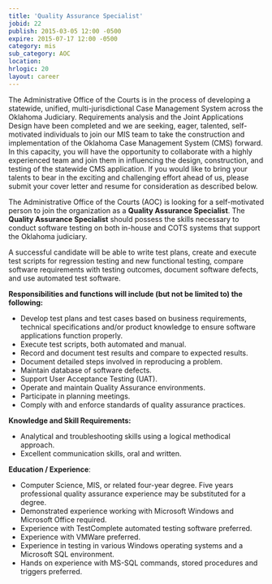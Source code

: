 ```yaml
---
title: 'Quality Assurance Specialist'
jobid: 22
publish: 2015-03-05 12:00 -0500
expire: 2015-07-17 12:00 -0500
category: mis
sub_category: AOC
location: 
hrlogic: 20
layout: career
---
```

<p>The Administrative Office of the Courts is in the process of developing a statewide, unified, multi-jurisdictional Case Management System across the Oklahoma Judiciary.  Requirements analysis and the Joint Applications Design have been completed and we are seeking, eager, talented, self-motivated individuals to join our MIS team to take the construction and implementation of the Oklahoma Case Management System (CMS) forward.  In this capacity, you will have the opportunity to collaborate with a highly experienced team and join them in influencing the design, construction, and testing of the statewide CMS application.  If you would like to bring your talents to bear in the exciting and challenging effort ahead of us, please submit your cover letter and resume for consideration as described below.</p>
<p>The Administrative Office of the Courts (AOC) is looking for a self-motivated person to join the organization as a <strong>Quality Assurance Specialist</strong>.  The <strong>Quality Assurance Specialist</strong> should possess the skills necessary to conduct software testing on both in-house and COTS systems that support the Oklahoma judiciary.</p>
<p>A successful candidate will be able to write test plans, create and execute test scripts for regression testing and new functional testing, compare software requirements with testing outcomes, document software defects, and use automated test software.</p>
<p><strong>Responsibilities and functions will include (but not be limited to) the following:</strong></p>
<ul>
<li>Develop test plans and test cases based on business requirements, technical specifications and/or product knowledge to ensure software applications function properly.</li>
<li>Execute test scripts, both automated and manual.</li>
<li>Record and document test results and compare to expected results.</li>
<li>Document detailed steps involved in reproducing a problem.</li>
<li>Maintain database of software defects.</li>
<li>Support User Acceptance Testing (UAT).</li>
<li>Operate and maintain Quality Assurance environments.</li>
<li>Participate in planning meetings.</li>
<li>Comply with and enforce standards of quality assurance practices.</li>
</ul>
<p><strong>Knowledge and Skill Requirements:</strong></p>
<ul>
<li>Analytical and troubleshooting skills using a logical methodical approach.</li>
<li>Excellent communication skills, oral and written.</li>
</ul>
<p><strong>Education / Experience</strong>:</p>
<ul>
<li>Computer Science, MIS, or related four-year degree.   Five years professional quality assurance experience may be substituted for a degree.</li>
<li>Demonstrated experience working with Microsoft Windows and Microsoft Office required.</li>
<li>Experience with TestComplete automated testing software preferred.</li>
<li>Experience with VMWare preferred.</li>
<li>Experience in testing in various Windows operating systems and a Microsoft SQL environment.</li>
<li>Hands on experience with MS-SQL commands, stored procedures and triggers preferred.</li></ul>